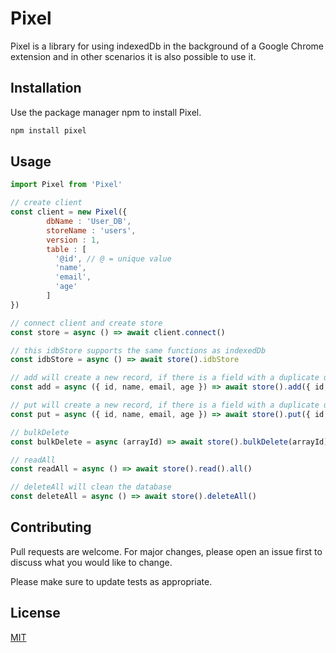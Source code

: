 # Pixel

Pixel is a library for using indexedDb in the background of a Google Chrome extension and in other scenarios it is also possible to use it.

## Installation

Use the package manager npm to install Pixel.

```bash
npm install pixel
```

## Usage

```javascript
import Pixel from 'Pixel'

// create client
const client = new Pixel({
        dbName : 'User_DB',
        storeName : 'users',
        version : 1,
        table : [
          '@id', // @ = unique value
          'name',
          'email',
          'age'
        ]
})

// connect client and create store
const store = async () => await client.connect()

// this idbStore supports the same functions as indexedDb
const idbStore = async () => await store().idbStore

// add will create a new record, if there is a field with a duplicate unique value the transaction will give an error
const add = async ({ id, name, email, age }) => await store().add({ id, name, email, age })

// put will create a new record, if there is a field with a duplicate unique value it will update the item.
const put = async ({ id, name, email, age }) => await store().put({ id, name, email, age })

// bulkDelete
const bulkDelete = async (arrayId) => await store().bulkDelete(arrayId)

// readAll
const readAll = async () => await store().read().all()

// deleteAll will clean the database
const deleteAll = async () => await store().deleteAll()
```

## Contributing

Pull requests are welcome. For major changes, please open an issue first
to discuss what you would like to change.

Please make sure to update tests as appropriate.

## License

[MIT](https://choosealicense.com/licenses/mit/)